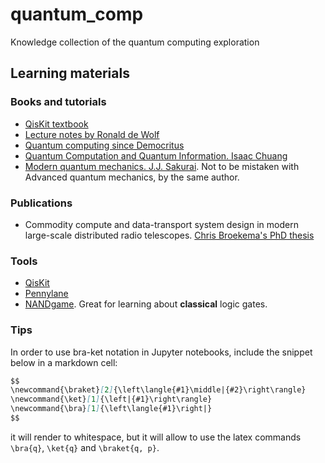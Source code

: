 # quantum_comp

Knowledge collection of the quantum computing exploration

## Learning materials

### Books and tutorials

- [QisKit textbook](https://qiskit.org/textbook/preface.html)
- [Lecture notes by Ronald de Wolf](https://homepages.cwi.nl/~rdewolf/qcnotes.pdf)
- [Quantum computing since Democritus](https://www.scottaaronson.com/democritus/)
- [Quantum Computation and Quantum Information. Isaac Chuang](https://www.bol.com/nl/nl/p/quantum-computation-and-quantum-information/1001004010977341/?s2a=)
- [Modern quantum mechanics. J.J. Sakurai](https://www.bol.com/nl/nl/p/modern-quantum-mechanics/9300000013146000/). Not to be mistaken with Advanced quantum mechanics, by the same author.

### Publications

- Commodity compute and data-transport system design in modern large-scale distributed radio telescopes. [Chris Broekema's PhD thesis](https://www.astron.nl/~broekema/Thesis/PhD-Thesis.pdf)

### Tools
- [QisKit](https://qiskit.org/)
- [Pennylane](https://pennylane.ai/)
- [NANDgame](https://nandgame.com/). Great for learning about **classical** logic gates.

### Tips
In order to use bra-ket notation in Jupyter notebooks, include the snippet below in a markdown cell:

```markdown
$$
\newcommand{\braket}[2]{\left\langle{#1}\middle|{#2}\right\rangle}
\newcommand{\ket}[1]{\left|{#1}\right\rangle}
\newcommand{\bra}[1]{\left\langle{#1}\right|}
$$
```

it will render to whitespace, but it will allow to use the latex commands `\bra{q}`, `\ket{q}` and `\braket{q, p}`.
